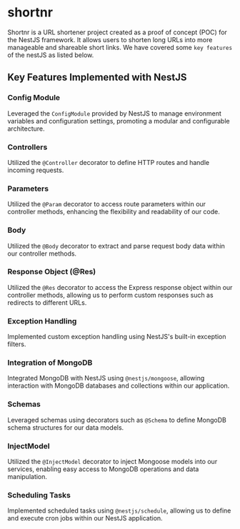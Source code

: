 # shortnr

Shortnr is a URL shortener project created as a proof of concept (POC) for the NestJS framework. It allows users to shorten long URLs into more manageable and shareable short links. We have covered some `key features` of the nestJS as listed below.

## Key Features Implemented with NestJS

### Config Module

Leveraged the `ConfigModule` provided by NestJS to manage environment variables and configuration settings, promoting a modular and configurable architecture.

### Controllers

Utilized the `@Controller` decorator to define HTTP routes and handle incoming requests.

### Parameters

Utilized the `@Param` decorator to access route parameters within our controller methods, enhancing the flexibility and readability of our code.

### Body

Utilized the `@Body` decorator to extract and parse request body data within our controller methods.

### Response Object (@Res)

Utilized the `@Res` decorator to access the Express response object within our controller methods, allowing us to perform custom responses such as redirects to different URLs.

### Exception Handling

Implemented custom exception handling using NestJS's built-in exception filters.

### Integration of MongoDB

Integrated MongoDB with NestJS using `@nestjs/mongoose`, allowing interaction with MongoDB databases and collections within our application.

### Schemas

Leveraged schemas using decorators such as `@Schema` to define MongoDB schema structures for our data models.

### InjectModel

Utilized the `@InjectModel` decorator to inject Mongoose models into our services, enabling easy access to MongoDB operations and data manipulation.

### Scheduling Tasks

Implemented scheduled tasks using `@nestjs/schedule`, allowing us to define and execute cron jobs within our NestJS application.
